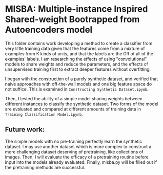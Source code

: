 # MISBA: Multiple-instance Inspired Shared-weight Bootrapped from Autoencoders model

This folder contains work developing a method to create a classifier from very little training data given that the features come from a mixture of examples from K kinds of units, and that the labels are the OR of all of the examples' labels. I am researching the effects of using "convolutional" models to share weights and reduce the parameters, and the effects of unsupervised training first to extract deeper features without overfitting.

I began with the construction of a purely synthetic dataset, and verified that naive approaches with off-the-wall models and one big feature space do not suffice. This is examined in `Constructing Synthetic Dataset.ipynb`. 

Then, I tested the ability of a simple model sharing weights between different instances to classify the synthetic dataset. Two forms of the model are evaluated and compared at different amounts of training data in `Training Classification Model.ipynb`.

## Future work:

The simple models with no pre-training perfectly learn the synthetic dataset. I may use another dataset which is more complex to construct a more challenging dataset deserving of pretraining, like collections of images. Then, I will evaluate the efficacy of a pretraining routine before input into the models already evaluated. Finally, misba.py will be filled out if the pretraining methods are successful.

